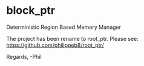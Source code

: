 # block_ptr
Deterministic Region Based Memory Manager

The project has been rename to root_ptr.  Please see:
https://github.com/philippeb8/root_ptr/


Regards,
-Phil
